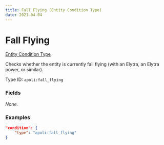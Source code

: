 ```yaml
---
title: Fall Flying (Entity Condition Type)
date: 2021-04-04
---
```


# Fall Flying

[Entity Condition Type](../entity_condition_types.md)

Checks whether the entity is currently fall flying (with an Elytra, an Elytra power, or similar).

Type ID: `apoli:fall_flying`


### Fields

_None._


### Examples

```json
"condition": {
    "type": "apoli:fall_flying"
}
```